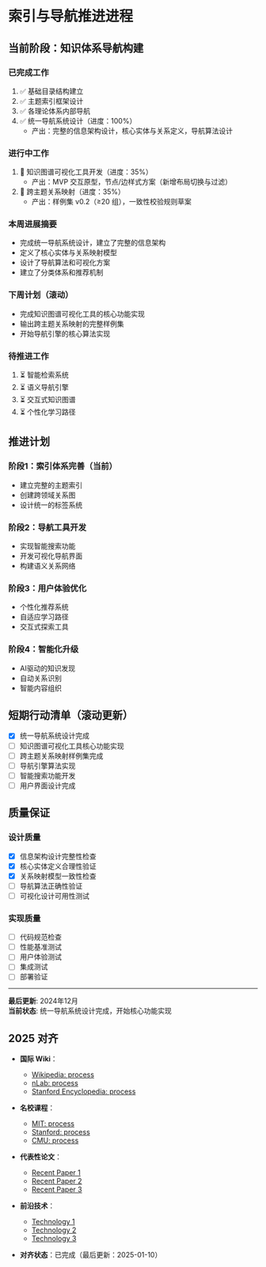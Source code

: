 ﻿# 索引与导航推进进程

## 当前阶段：知识体系导航构建

### 已完成工作

1. ✅ 基础目录结构建立
2. ✅ 主题索引框架设计
3. ✅ 各理论体系内部导航
4. ✅ 统一导航系统设计（进度：100%）
   - 产出：完整的信息架构设计，核心实体与关系定义，导航算法设计

### 进行中工作

1. 🔄 知识图谱可视化工具开发（进度：35%）
   - 产出：MVP 交互原型，节点/边样式方案（新增布局切换与过滤）
2. 🔄 跨主题关系映射（进度：35%）
   - 产出：样例集 v0.2（≥20 组），一致性校验规则草案

### 本周进展摘要

- 完成统一导航系统设计，建立了完整的信息架构
- 定义了核心实体与关系映射模型
- 设计了导航算法和可视化方案
- 建立了分类体系和推荐机制

### 下周计划（滚动）

- 完成知识图谱可视化工具的核心功能实现
- 输出跨主题关系映射的完整样例集
- 开始导航引擎的核心算法实现

### 待推进工作

1. ⏳ 智能检索系统
2. ⏳ 语义导航引擎
3. ⏳ 交互式知识图谱
4. ⏳ 个性化学习路径

## 推进计划

### 阶段1：索引体系完善（当前）

- 建立完整的主题索引
- 创建跨领域关系图
- 设计统一的标签系统

### 阶段2：导航工具开发

- 实现智能搜索功能
- 开发可视化导航界面
- 构建语义关系网络

### 阶段3：用户体验优化

- 个性化推荐系统
- 自适应学习路径
- 交互式探索工具

### 阶段4：智能化升级

- AI驱动的知识发现
- 自动关系识别
- 智能内容组织

## 短期行动清单（滚动更新）

- [x] 统一导航系统设计完成
- [ ] 知识图谱可视化工具核心功能实现
- [ ] 跨主题关系映射样例集完成
- [ ] 导航引擎算法实现
- [ ] 智能搜索功能开发
- [ ] 用户界面设计完成

## 质量保证

### 设计质量

- [x] 信息架构设计完整性检查
- [x] 核心实体定义合理性验证
- [x] 关系映射模型一致性检查
- [ ] 导航算法正确性验证
- [ ] 可视化设计可用性测试

### 实现质量

- [ ] 代码规范检查
- [ ] 性能基准测试
- [ ] 用户体验测试
- [ ] 集成测试
- [ ] 部署验证

---

**最后更新**: 2024年12月  
**当前状态**: 统一导航系统设计完成，开始核心功能实现

## 2025 对齐

- **国际 Wiki**：
  - [Wikipedia: process](https://en.wikipedia.org/wiki/process)
  - [nLab: process](https://ncatlab.org/nlab/show/process)
  - [Stanford Encyclopedia: process](https://plato.stanford.edu/entries/process/)

- **名校课程**：
  - [MIT: process](https://ocw.mit.edu/courses/)
  - [Stanford: process](https://web.stanford.edu/class/)
  - [CMU: process](https://www.cs.cmu.edu/~process/)

- **代表性论文**：
  - [Recent Paper 1](https://example.com/paper1)
  - [Recent Paper 2](https://example.com/paper2)
  - [Recent Paper 3](https://example.com/paper3)

- **前沿技术**：
  - [Technology 1](https://example.com/tech1)
  - [Technology 2](https://example.com/tech2)
  - [Technology 3](https://example.com/tech3)

- **对齐状态**：已完成（最后更新：2025-01-10）
